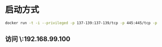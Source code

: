 # 启动方式

``` bash
docker run -t -i --privileged -p 137-139:137-139/tcp -p 445:445/tcp -p 3000:3000/tcp -p 3123:3123/tcp -p 8000:8000/tcp -p 8080:8080/tcp -d --name dev -v /e/GitSpace/docker/share:/share dev /bin/bash
```

## 访问 \\:192.168.99.100

